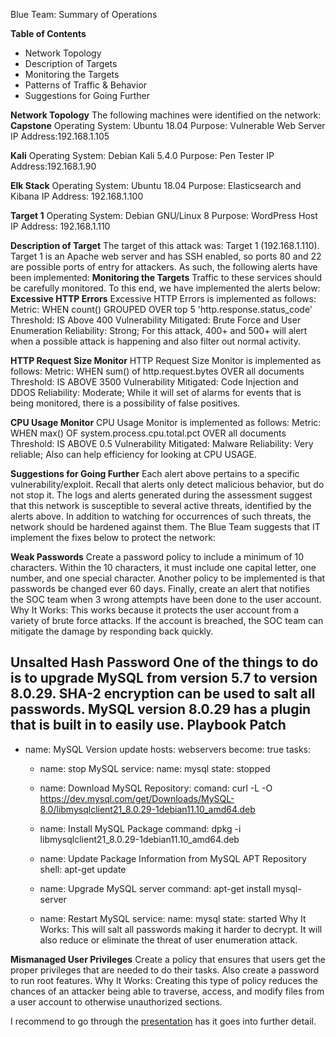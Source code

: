 Blue Team: Summary of Operations

**Table of Contents**
* Network Topology
* Description of Targets
* Monitoring the Targets
* Patterns of Traffic & Behavior
* Suggestions for Going Further

**Network Topology**
The following machines were identified on the network:
**Capstone**
Operating System: Ubuntu 18.04
Purpose: Vulnerable Web Server
IP Address:192.168.1.105

**Kali**
Operating System: Debian Kali 5.4.0
Purpose: Pen Tester
IP Address:192.168.1.90

**Elk Stack**
Operating System: Ubuntu 18.04
Purpose: Elasticsearch and Kibana
IP Address: 192.168.1.100

**Target 1**
Operating System: Debian GNU/Linux 8
Purpose: WordPress Host
IP Address: 192.168.1.110

**Description of Target**
The target of this attack was: Target 1 (192.168.1.110).
Target 1 is an Apache web server and has SSH enabled, so ports 80 and 22 are possible ports of entry for attackers. As such, the following alerts have been implemented:
**Monitoring the Targets**
Traffic to these services should be carefully monitored. To this end, we have implemented the alerts below:
**Excessive HTTP Errors**
Excessive HTTP Errors is implemented as follows:
Metric: WHEN count() GROUPED OVER top 5 'http.response.status_code' 
Threshold: IS Above 400
Vulnerability Mitigated: Brute Force and User Enumeration 
Reliability: Strong; For this attack, 400+ and 500+ will alert when a possible attack is happening and also filter out normal activity. 

**HTTP Request Size Monitor**
HTTP Request Size Monitor is implemented as follows:
Metric: WHEN sum() of http.request.bytes OVER all documents
Threshold: IS ABOVE 3500
Vulnerability Mitigated: Code Injection and DDOS
Reliability: Moderate; While it will set of alarms for events that is being monitored, there is a possibility of false positives.

**CPU Usage Monitor**
CPU Usage Monitor is implemented as follows:
Metric: WHEN max() OF system.process.cpu.total.pct OVER all documents
Threshold: IS ABOVE 0.5
Vulnerability Mitigated: Malware
Reliability:  Very reliable; Also can help efficiency for looking at CPU USAGE.

**Suggestions for Going Further**
Each alert above pertains to a specific vulnerability/exploit. Recall that alerts only detect malicious behavior, but do not stop it. 
The logs and alerts generated during the assessment suggest that this network is susceptible to several active threats, identified by the alerts above. In addition to watching for occurrences of such threats, the network should be hardened against them. The Blue Team suggests that IT implement the fixes below to protect the network:

**Weak Passwords**
Create a password policy to include a minimum of 10 characters. Within the 10 characters, it must include one capital letter, one number, and one special character. Another policy to be implemented is that passwords be changed ever 60 days. Finally, create an alert that notifies the SOC team when 3 wrong attempts have been done to the user account.
Why It Works: This works because it protects the user account from a variety of brute force attacks. If the account is breached, the SOC team can mitigate the damage by responding back quickly.

**Unsalted Hash Password**
One of the things to do is to upgrade MySQL from version 5.7 to version 8.0.29. SHA-2 encryption can be used to salt all passwords. MySQL version 8.0.29 has a plugin that is built in to easily use. 
Playbook Patch
  ---
  - name: MySQL Version update
    hosts: webservers
    become: true
    tasks:
    
    - name: stop MySQL
      service:
        name: mysql
        state: stopped

    - name: Download MySQL Repository:
      comand: curl -L -O https://dev.mysql.com/get/Downloads/MySQL-8.0/libmysqlclient21_8.0.29-1debian11.10_amd64.deb
    
    - name: Install MySQL Package
      command: dpkg -i libmysqlclient21_8.0.29-1debian11.10_amd64.deb
     
    - name: Update Package Information from MySQL APT Repository
      shell: apt-get update

    - name: Upgrade MySQL server 
      command: apt-get install mysql-server
   
    - name: Restart MySQL
      service: 
        name: mysql
        state: started
Why It Works: This will salt all passwords making it harder to decrypt. It will also reduce or eliminate the threat of user enumeration attack.

**Mismanaged User Privileges**
Create a policy that ensures that users get the proper privileges that are needed to do their tasks. Also create a password to run root features. 
Why It Works: Creating this type of policy reduces the chances of an attacker being able to traverse, access, and modify files from a user account to otherwise unauthorized sections.


I recommend to go through the [presentation](https://docs.google.com/presentation/d/1RIoNwL_GauuUdww3NChPaX4c1LxwoI2MzV9uYMdgHsg/edit?usp=sharing) has it goes into further detail.

